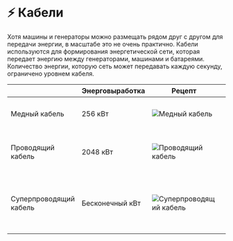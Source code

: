 # ⚡ Кабели

Хотя машины и генераторы можно размещать рядом друг с другом для передачи энергии, в масштабе это не очень практично. Кабели используются для формирования энергетической сети, которая передает энергию между генераторами, машинами и батареями. Количество энергии, которую сеть может передавать каждую секунду, ограничено уровнем кабеля.

|                        | Энерговыработка | Рецепт                                                                        | Предметы                                                                 |
| ---------------------- | --------------- | ----------------------------------------------------------------------------- | ------------------------------------------------------------------------ |
| Медный кабель          | 256 кВт         | ![Медный кабель](../../.gitbook/assets/copper\_cable.png)                     | <ul><li>x6 Белая шерсть</li><li>x3 Медный слиток</li></ul>               |
| Проводящий кабель      | 2048 кВт        | ![Проводящий кабель](../../.gitbook/assets/conductive\_cable.png)             | <ul><li>x6 Серая шерсть</li><li>x3 Проводящий слиток</li></ul>           |
| Суперпроводящий кабель | Бесконечный кВт | ![Суперпроводящий кабель](../../.gitbook/assets/super\_conductive\_cable.png) | <ul><li>x6 Фиолетовая шерсть</li><li>x3 Сверхпроводящий слиток</li></ul> |
